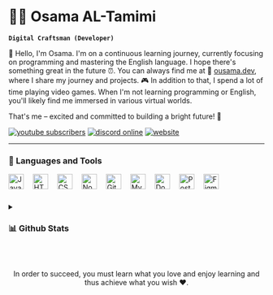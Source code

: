 # 🏄‍♂️ Osama AL-Tamimi

**`Digital Craftsman (Developer)`**

👋 Hello, I'm Osama. I'm on a continuous learning journey, currently focusing on programming and mastering the English language. I hope there's something great in the future ⏰.
You can always find me at 📍 [ousama.dev](https://ousama.dev/), where I share my journey and projects. 🎮 In addition to that, I spend a lot of time playing video games. When I'm not learning programming or English, you'll likely find me immersed in various virtual worlds.

That's me – excited and committed to building a bright future! 🚀

   <p align="left">
      <a href="https://url.ousama.dev/youtube"><img alt="youtube subscribers" title="Subscribe to my YouTube channel" src="https://img.shields.io/youtube/channel/subscribers/UCfl7e6yFtA6hkV29JfIOoLw?style=for-the-badge&logo=youtube&logoColor=white&label=SUBSCRIBE&labelColor=CE4630"/></a> 
      <a href="https://url.ousama.dev/discord"><img alt="discord online" title="Discord Online" src="https://img.shields.io/discord/699953441862320158?style=for-the-badge&logo=discord&logoColor=white&label=discord&labelColor=434cba&color=5865F2"/></a> 
      <a href="https://ousama.dev/"><img alt="website" title="WebSite" src="https://img.shields.io/badge/website-236ad3?style=for-the-badge&logo=aiohttp&labelColor=%232C5BB4"/></a>
   </p>

---

### 🧰 Languages and Tools


<img alt="JavaScript" align="left" width="30px" style="padding-right:15px;" src="https://ousama.dev/assets/images/icons/js.svg"/>
<img alt="HTML" align="left" width="30px" style="padding-right:15px;" src="https://ousama.dev/assets/images/icons/html.svg" />
<img alt="CSS" align="left" width="30px" style="padding-right:15px;" src="https://ousama.dev/assets/images/icons/css.svg" />
<img alt="Nodejs" align="left" width="30px" style="padding-right:15px;" src="https://ousama.dev/assets/images/icons/nodejs.svg" />
<img alt="Git" align="left" width="30px" style="padding-right:15px;" src="https://ousama.dev/assets/images/icons/git.svg" />
<img alt="MySQL" align="left" width="30px" style="padding-right:15px;" src="https://ousama.dev/assets/images/icons/mysql.svg" />
<img alt="Docker" align="left" width="30px" style="padding-right:15px;" src="https://ousama.dev/assets/images/icons/docker.svg" />
<img alt="Postman" align="left" width="30px" style="padding-right:15px;" src="https://ousama.dev/assets/images/icons/postman.svg" />
<img alt="Figma" align="left" width="30px" style="padding-right:15px;" src="https://ousama.dev/assets/images/icons/figma.svg" />

<br/>

#

<details>
<summary><h3>📊 Github Stats</h3></summary>
<div align="center">
<img height="170em" src="https://github-readme-stats.vercel.app/api?username=ousama-altamimi&theme=ayu-mirage&rank_icon=github&show_icons=true&include_all_commits=true"/>
</div>
</details> 

<br/>
<br/>
<div align="center">
  <p>In order to succeed, you must learn what you love and enjoy learning and thus achieve what you wish ❤️.</p>
</div>
